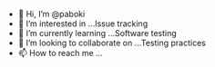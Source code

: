 - 👋 Hi, I’m @paboki
- 👀 I’m interested in ...Issue tracking
- 🌱 I’m currently learning ...Software testing
- 💞️ I’m looking to collaborate on ...Testing practices
- 📫 How to reach me ...

<!---
paboki/paboki is a ✨ special ✨ repository because its `README.md` (this file) appears on your GitHub profile.
You can click the Preview link to take a look at your changes.
--->
